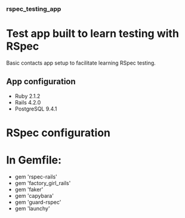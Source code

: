 ### rspec_testing_app

# Test app built to learn testing with RSpec

Basic contacts app setup to facilitate learning RSpec testing.

## App configuration

- Ruby 		2.1.2
- Rails 		4.2.0
- PostgreSQL 	9.4.1

# RSpec configuration

# In Gemfile:

- gem 'rspec-rails'
- gem 'factory_girl_rails'
- gem 'faker'
- gem 'capybara'
- gem 'guard-rspec'
- gem 'launchy'

